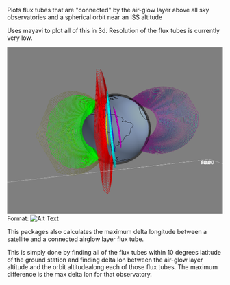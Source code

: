 Plots flux tubes that are "connected" by the air-glow layer above all sky observatories and a spherical orbit near an ISS altitude

Uses mayavi to plot all of this in 3d. Resolution of the flux tubes is currently very low.

![Sample Output](/snapshot.png)
Format: ![Alt Text](url)


This packages also calculates the maximum delta longitude between a satellite and a connected airglow layer flux tube.

This is simply done by finding all of the flux tubes within 10 degrees latitude of the ground station and finding delta lon between the air-glow layer altitude and the orbit altitudealong each of those flux tubes. The maximum difference is the max delta lon for that observatory. 

